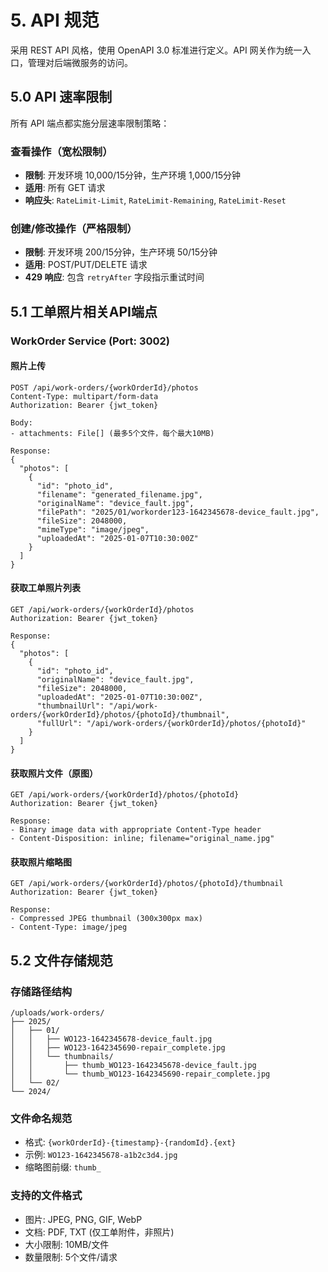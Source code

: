 # 5. API 规范

采用 REST API 风格，使用 OpenAPI 3.0 标准进行定义。API 网关作为统一入口，管理对后端微服务的访问。

## 5.0 API 速率限制

所有 API 端点都实施分层速率限制策略：

### 查看操作（宽松限制）
- **限制**: 开发环境 10,000/15分钟，生产环境 1,000/15分钟
- **适用**: 所有 GET 请求
- **响应头**: `RateLimit-Limit`, `RateLimit-Remaining`, `RateLimit-Reset`

### 创建/修改操作（严格限制）  
- **限制**: 开发环境 200/15分钟，生产环境 50/15分钟
- **适用**: POST/PUT/DELETE 请求
- **429 响应**: 包含 `retryAfter` 字段指示重试时间

## 5.1 工单照片相关API端点

### WorkOrder Service (Port: 3002)

#### 照片上传
```http
POST /api/work-orders/{workOrderId}/photos
Content-Type: multipart/form-data
Authorization: Bearer {jwt_token}

Body:
- attachments: File[] (最多5个文件，每个最大10MB)

Response:
{
  "photos": [
    {
      "id": "photo_id",
      "filename": "generated_filename.jpg",
      "originalName": "device_fault.jpg",
      "filePath": "2025/01/workorder123-1642345678-device_fault.jpg",
      "fileSize": 2048000,
      "mimeType": "image/jpeg",
      "uploadedAt": "2025-01-07T10:30:00Z"
    }
  ]
}
```

#### 获取工单照片列表
```http
GET /api/work-orders/{workOrderId}/photos
Authorization: Bearer {jwt_token}

Response:
{
  "photos": [
    {
      "id": "photo_id",
      "originalName": "device_fault.jpg", 
      "fileSize": 2048000,
      "uploadedAt": "2025-01-07T10:30:00Z",
      "thumbnailUrl": "/api/work-orders/{workOrderId}/photos/{photoId}/thumbnail",
      "fullUrl": "/api/work-orders/{workOrderId}/photos/{photoId}"
    }
  ]
}
```

#### 获取照片文件（原图）
```http
GET /api/work-orders/{workOrderId}/photos/{photoId}
Authorization: Bearer {jwt_token}

Response: 
- Binary image data with appropriate Content-Type header
- Content-Disposition: inline; filename="original_name.jpg"
```

#### 获取照片缩略图
```http
GET /api/work-orders/{workOrderId}/photos/{photoId}/thumbnail
Authorization: Bearer {jwt_token}

Response:
- Compressed JPEG thumbnail (300x300px max)
- Content-Type: image/jpeg
```

## 5.2 文件存储规范

### 存储路径结构
```
/uploads/work-orders/
├── 2025/
│   ├── 01/
│   │   ├── WO123-1642345678-device_fault.jpg
│   │   ├── WO123-1642345690-repair_complete.jpg
│   │   └── thumbnails/
│   │       ├── thumb_WO123-1642345678-device_fault.jpg
│   │       └── thumb_WO123-1642345690-repair_complete.jpg
│   └── 02/
└── 2024/
```

### 文件命名规范
- 格式: `{workOrderId}-{timestamp}-{randomId}.{ext}`
- 示例: `WO123-1642345678-a1b2c3d4.jpg`
- 缩略图前缀: `thumb_`

### 支持的文件格式
- 图片: JPEG, PNG, GIF, WebP
- 文档: PDF, TXT (仅工单附件，非照片)
- 大小限制: 10MB/文件
- 数量限制: 5个文件/请求
